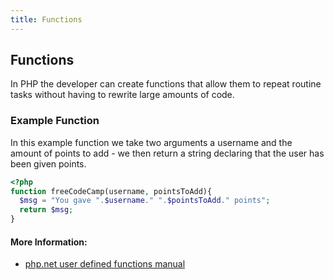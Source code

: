 ```yaml
---
title: Functions
---
```

## Functions
In PHP the developer can create functions that allow them to repeat routine tasks without having to rewrite large amounts of code.

### Example Function
In this example function we take two arguments a username and the amount of points to add - we then return a string declaring that the user has been given points.
```php
<?php
function freeCodeCamp(username, pointsToAdd){
  $msg = "You gave ".$username." ".$pointsToAdd." points";
  return $msg;
}
```

#### More Information:
* <a href="https://secure.php.net/manual/en/functions.user-defined.php">php.net user defined functions manual</a>
